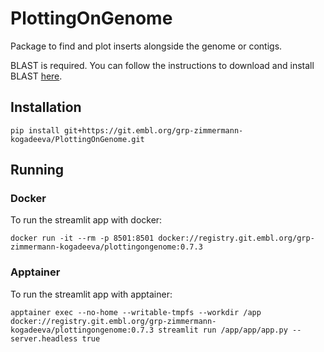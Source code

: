 
# PlottingOnGenome

Package to find and plot inserts alongside the genome or contigs.

BLAST is required. You can follow the instructions to download and install
BLAST
[here](https://blast.ncbi.nlm.nih.gov/doc/blast-help/downloadblastdata.html). 

## Installation

```
pip install git+https://git.embl.org/grp-zimmermann-kogadeeva/PlottingOnGenome.git
```

## Running

### Docker

To run the streamlit app with docker:
```
docker run -it --rm -p 8501:8501 docker://registry.git.embl.org/grp-zimmermann-kogadeeva/plottingongenome:0.7.3
```

### Apptainer

To run the streamlit app with apptainer:
```
apptainer exec --no-home --writable-tmpfs --workdir /app docker://registry.git.embl.org/grp-zimmermann-kogadeeva/plottingongenome:0.7.3 streamlit run /app/app/app.py --server.headless true
```

